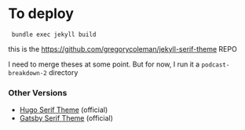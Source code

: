 # To deploy

```
 bundle exec jekyll build
```

 this is the https://github.com/gregorycoleman/jekyll-serif-theme REPO

I need to merge theses at some point. But for now, I run it a `podcast-breakdown-2` directory

### Other Versions

- [Hugo Serif Theme](https://github.com/zerostaticthemes/hugo-serif-theme) (official)
- [Gatsby Serif Theme](https://github.com/zerostaticthemes/gatsby-serif-theme) (official)

